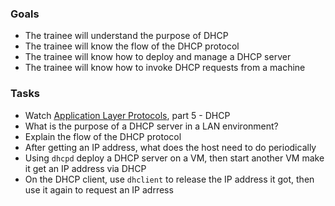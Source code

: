 
### Goals
- The trainee will understand the purpose of DHCP
- The trainee will know the flow of the DHCP protocol
- The trainee will know how to deploy and manage a DHCP server
- The trainee will know how to invoke DHCP requests from a machine

### Tasks
- Watch [Application Layer Protocols](https://www.pluralsight.com/courses/application-layer-protocols-cisco-ccna-200-125-100-105), part 5 - DHCP
- What is the purpose of a DHCP server in a LAN environment?
- Explain the flow of the DHCP protocol
- After getting an IP address, what does the host need to do periodically
- Using `dhcpd` deploy a DHCP server on a VM, then start another VM make it get an IP address via DHCP
- On the DHCP client, use `dhclient` to release the IP address it got, then use it again to request an IP adrress
